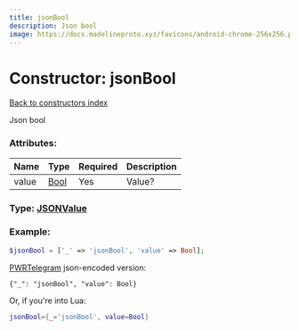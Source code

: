 ```yaml
---
title: jsonBool
description: Json bool
image: https://docs.madelineproto.xyz/favicons/android-chrome-256x256.png
---
```

# Constructor: jsonBool  
[Back to constructors index](index.md)



Json bool

### Attributes:

| Name     |    Type       | Required | Description |
|----------|---------------|----------|-------------|
|value|[Bool](../types/Bool.md) | Yes|Value?|



### Type: [JSONValue](../types/JSONValue.md)


### Example:

```php
$jsonBool = ['_' => 'jsonBool', 'value' => Bool];
```  

[PWRTelegram](https://pwrtelegram.xyz) json-encoded version:

```
{"_": "jsonBool", "value": Bool}
```


Or, if you're into Lua:

```lua
jsonBool={_='jsonBool', value=Bool}

```


